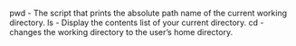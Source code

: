 pwd - The script that prints the absolute path name of the current working directory.
ls - Display the contents list of your current directory.
cd - changes the working directory to the user’s home directory.